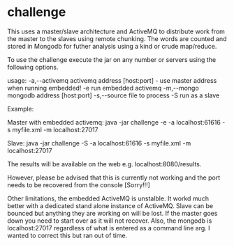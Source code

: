 # challenge

This uses a master/slave architecture and ActiveMQ to distribute work from the master to the slaves using remote chunking. The words are counted and stored in Mongodb for futher analysis using a kind or crude map/reduce.

To use the challenge execute the jar on any number or servers using the following options.

usage:
 -a,--activemq <arg>   activemq address [host:port] - use master address when running embedded!
 -e                    run embedded activemq
 -m,--mongo <arg>      mongodb address [host:port]
 -s,--source <arg>     file to process
 -S                    run as a slave

Example:

Master with embedded activemq: java -jar challenge -e -a localhost:61616 -s myfile.xml -m localhost:27017

Slave: java -jar challenge -S -a localhost:61616 -s myfile.xml -m localhost:27017

The results will be available on the web e.g. localhost:8080/results.

However, please be advised that this is currently not working and the port needs to be recovered from the console [Sorry!!!]

Other limitations, the embedded ActiveMQ is unstalble. It workd much better with a dedicated stand alone instance of ActiveMQ. Slave can be bounced but anything they are working on will be lost. If the master goes down you need to start over as it will not recover. Also, the mongodb is localhost:27017 regardless of what is entered as a command line arg. I wanted to correct this but ran out of time. 

